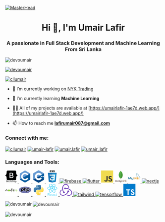 [![MasterHead](https://media.licdn.com/dms/image/D4D16AQF1KF-k_hLerg/profile-displaybackgroundimage-shrink_350_1400/0/1690392295480?e=1698278400&v=beta&t=iAapuzayLBQUef1Cc_4bUfpabp7LxmpTGnnmoSM5vRk)](https://umairlafir-1ae7d.web.app)
<h1 align="center">Hi 👋, I'm Umair Lafir</h1>
<h3 align="center">A passionate in Full Stack Development and Machine Learning From Sri Lanka</h3>

<p align="left"> <img src="https://media1.giphy.com/media/v1.Y2lkPTc5MGI3NjExYmtidGFnNHlmNmN6Nm03NWV4dTBhMmhkMGh4NzF0cXN1Mno2czdtNyZlcD12MV9pbnRlcm5hbF9naWZfYnlfaWQmY3Q9Zw/qgQUggAC3Pfv687qPC/giphy.gif" alt="devoumair" /> </p>

<p align="left"> <a href="https://github.com/ryo-ma/github-profile-trophy"><img src="https://github-profile-trophy.vercel.app/?username=devoumair" alt="devoumair" /></a> </p>

<p align="left"> <a href="https://twitter.com/cllumair" target="blank"><img src="https://img.shields.io/twitter/follow/cllumair?logo=twitter&style=for-the-badge" alt="cllumair" /></a> </p>

- 🔭 I’m currently working on [NYK Trading](https://www.nyktradingjp.com/)

- 🌱 I’m currently learning **Machine Learning**

- 👨‍💻 All of my projects are available at [https://umairlafir-1ae7d.web.app/](https://umairlafir-1ae7d.web.app/)

- 📫 How to reach me **lafirumair087@gmail.com**

<h3 align="left">Connect with me:</h3>
<p align="left">
<a href="https://twitter.com/cllumair" target="blank"><img align="center" src="https://raw.githubusercontent.com/rahuldkjain/github-profile-readme-generator/master/src/images/icons/Social/twitter.svg" alt="cllumair" height="30" width="40" /></a>
<a href="https://linkedin.com/in/umair-lafir" target="blank"><img align="center" src="https://raw.githubusercontent.com/rahuldkjain/github-profile-readme-generator/master/src/images/icons/Social/linked-in-alt.svg" alt="umair-lafir" height="30" width="40" /></a>
<a href="https://fb.com/umair.lafir" target="blank"><img align="center" src="https://raw.githubusercontent.com/rahuldkjain/github-profile-readme-generator/master/src/images/icons/Social/facebook.svg" alt="umair.lafir" height="30" width="40" /></a>
<a href="https://instagram.com/umair_lafir" target="blank"><img align="center" src="https://raw.githubusercontent.com/rahuldkjain/github-profile-readme-generator/master/src/images/icons/Social/instagram.svg" alt="umair_lafir" height="30" width="40" /></a>
</p>

<h3 align="left">Languages and Tools:</h3>
<p align="left"> <a href="https://getbootstrap.com" target="_blank" rel="noreferrer"> <img src="https://raw.githubusercontent.com/devicons/devicon/master/icons/bootstrap/bootstrap-plain-wordmark.svg" alt="bootstrap" width="40" height="40"/> </a> <a href="https://www.cprogramming.com/" target="_blank" rel="noreferrer"> <img src="https://raw.githubusercontent.com/devicons/devicon/master/icons/c/c-original.svg" alt="c" width="40" height="40"/> </a> <a href="https://www.w3schools.com/cpp/" target="_blank" rel="noreferrer"> <img src="https://raw.githubusercontent.com/devicons/devicon/master/icons/cplusplus/cplusplus-original.svg" alt="cplusplus" width="40" height="40"/> </a> <a href="https://www.w3schools.com/css/" target="_blank" rel="noreferrer"> <img src="https://raw.githubusercontent.com/devicons/devicon/master/icons/css3/css3-original-wordmark.svg" alt="css3" width="40" height="40"/> </a> <a href="https://firebase.google.com/" target="_blank" rel="noreferrer"> <img src="https://www.vectorlogo.zone/logos/firebase/firebase-icon.svg" alt="firebase" width="40" height="40"/> </a> <a href="https://flutter.dev" target="_blank" rel="noreferrer"> <img src="https://www.vectorlogo.zone/logos/flutterio/flutterio-icon.svg" alt="flutter" width="40" height="40"/> </a> <a href="https://developer.mozilla.org/en-US/docs/Web/JavaScript" target="_blank" rel="noreferrer"> <img src="https://raw.githubusercontent.com/devicons/devicon/master/icons/javascript/javascript-original.svg" alt="javascript" width="40" height="40"/> </a> <a href="https://www.mongodb.com/" target="_blank" rel="noreferrer"> <img src="https://raw.githubusercontent.com/devicons/devicon/master/icons/mongodb/mongodb-original-wordmark.svg" alt="mongodb" width="40" height="40"/> </a> <a href="https://www.mysql.com/" target="_blank" rel="noreferrer"> <img src="https://raw.githubusercontent.com/devicons/devicon/master/icons/mysql/mysql-original-wordmark.svg" alt="mysql" width="40" height="40"/> </a> <a href="https://nextjs.org/" target="_blank" rel="noreferrer"> <img src="https://cdn.worldvectorlogo.com/logos/nextjs-2.svg" alt="nextjs" width="40" height="40"/> </a> <a href="https://nodejs.org" target="_blank" rel="noreferrer"> <img src="https://raw.githubusercontent.com/devicons/devicon/master/icons/nodejs/nodejs-original-wordmark.svg" alt="nodejs" width="40" height="40"/> </a> <a href="https://www.php.net" target="_blank" rel="noreferrer"> <img src="https://raw.githubusercontent.com/devicons/devicon/master/icons/php/php-original.svg" alt="php" width="40" height="40"/> </a> <a href="https://www.python.org" target="_blank" rel="noreferrer"> <img src="https://raw.githubusercontent.com/devicons/devicon/master/icons/python/python-original.svg" alt="python" width="40" height="40"/> </a> <a href="https://reactjs.org/" target="_blank" rel="noreferrer"> <img src="https://raw.githubusercontent.com/devicons/devicon/master/icons/react/react-original-wordmark.svg" alt="react" width="40" height="40"/> </a> <a href="https://redux.js.org" target="_blank" rel="noreferrer"> <img src="https://raw.githubusercontent.com/devicons/devicon/master/icons/redux/redux-original.svg" alt="redux" width="40" height="40"/> </a> <a href="https://tailwindcss.com/" target="_blank" rel="noreferrer"> <img src="https://www.vectorlogo.zone/logos/tailwindcss/tailwindcss-icon.svg" alt="tailwind" width="40" height="40"/> </a> <a href="https://www.tensorflow.org" target="_blank" rel="noreferrer"> <img src="https://www.vectorlogo.zone/logos/tensorflow/tensorflow-icon.svg" alt="tensorflow" width="40" height="40"/> </a> <a href="https://www.typescriptlang.org/" target="_blank" rel="noreferrer"> <img src="https://raw.githubusercontent.com/devicons/devicon/master/icons/typescript/typescript-original.svg" alt="typescript" width="40" height="40"/> </a> </p>

<p><img align="left" src="https://github-readme-stats.vercel.app/api/top-langs?username=devoumair&show_icons=true&locale=en&layout=compact" alt="devoumair" /></p>

<p>&nbsp;<img align="center" src="https://github-readme-stats.vercel.app/api?username=devoumair&show_icons=true&locale=en" alt="devoumair" /></p>

<p><img align="center" src="https://github-readme-streak-stats.herokuapp.com/?user=devoumair&" alt="devoumair" /></p>

